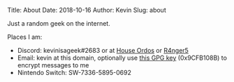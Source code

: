 Title: About
Date: 2018-10-16
Author: Kevin
Slug: about

Just a random geek on the internet.

Places I am:

* Discord: kevinisageek#2683 or at [House Ordos](https://discord.gg/p8tAxfR) or [R4nger5](https://discord.gg/RsTZCkD)
* Email: kevin at this domain, optionally use [this GPG key]({static}/media/misc/kevinatkevinisageekdotorg.public.gpg.asc) (0x9CFB108B) to encrypt messages to me
* Nintendo Switch: SW-7336-5895-0692
